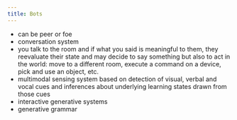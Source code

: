 ```yaml
---
title: Bots
---
```


- can be peer or foe
- conversation system
- you talk to the room and if what you said is meaningful to them, 
they reevaluate their state and may decide to say something
but also to act in the world: move to a different room, execute
a command on a device, pick and use an object, etc.
- multimodal sensing system based on detection of visual, verbal and vocal cues and inferences about underlying learning states drawn from those cues
- interactive generative systems
- generative grammar